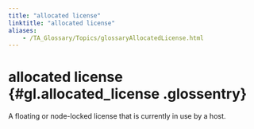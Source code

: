 ```yaml
--- 
title: "allocated license"
linktitle: "allocated license"
aliases: 
    - /TA_Glossary/Topics/glossaryAllocatedLicense.html
---
```

# allocated license {#gl.allocated_license .glossentry}

A floating or node-locked license that is currently in use by a host.

